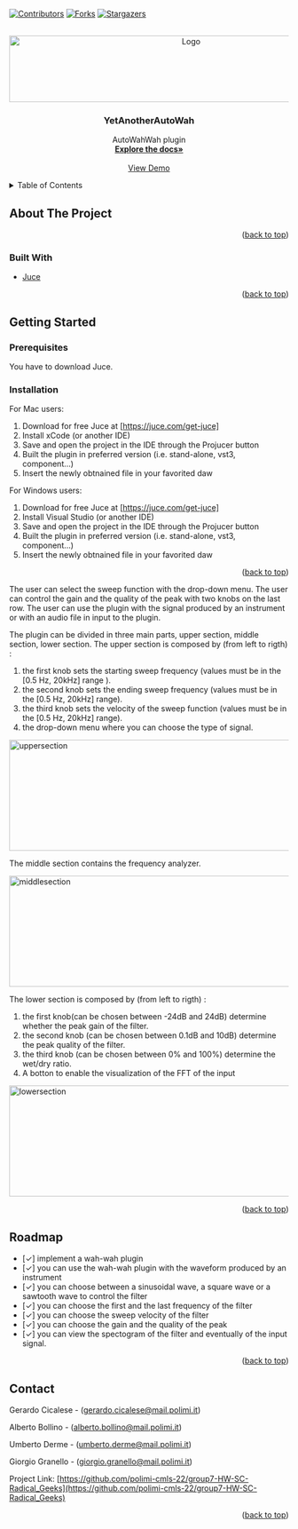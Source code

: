 <div id="top"></div>

<!-- PROJECT SHIELDS -->
[![Contributors][contributors-shield]][contributors-url]
[![Forks][forks-shield]][forks-url]
[![Stargazers][stars-shield]][stars-url]

<!-- PROJECT LOGO -->

<br />
<div align="center">
  <a href="https://github.com/polimi-cmls-22/group7-HW-SC-Radical_Geeks">
    <img src="logo.png" alt="Logo" width="640" height="120">
  </a>

<h3 align="center">YetAnotherAutoWah</h3>

  <p align="center">
   AutoWahWah plugin
    <br />
    <a href="https://github.com/polimi-cmls-22/group7-HW-SC-Radical_Geeks"><strong>Explore the docs»</strong></a>
    <br />
    <br />
    <a href="https://github.com/polimi-cmls-22/group7-HW-SC-Radical_Geeks">View Demo</a>
  </p>
</div>

<!-- TABLE OF CONTENTS -->
<details>
  <summary>Table of Contents</summary>
  <ol>
    <li>
      <a href="#about-the-project">About The Project</a>
      <ul>
        <li><a href="#built-with">Built With</a></li>
      </ul>
    </li>
    <li>
      <a href="#getting-started">Getting Started</a>
      <ul>
        <li><a href="#prerequisites">Prerequisites</a></li>
        <li><a href="#installation">Installation</a></li>
      </ul>
    </li>
    <li><a href="#usage">Usage</a></li>
    <li><a href="#roadmap">Roadmap</a></li>
    <li><a href="#contact">Contact</a></li>

  </ol>
</details>

<!-- ABOUT THE PROJECT -->
## About The Project

<p align="right">(<a href="#top">back to top</a>)</p>

### Built With

* [Juce](https://juce.com/)
<p align="right">(<a href="#top">back to top</a>)</p>

<!-- GETTING STARTED -->
## Getting Started

### Prerequisites
You have to download Juce.
### Installation
For Mac users:
1. Download for free Juce at [https://juce.com/get-juce]
2. Install xCode (or another IDE)
3. Save and open the project in the IDE through the Projucer button
4. Built the plugin in preferred version (i.e. stand-alone, vst3, component...)
5. Insert the newly obtnained file in your favorited daw

For Windows users: 
1. Download for free Juce at [https://juce.com/get-juce]
2. Install Visual Studio (or another IDE)
3. Save and open the project in the IDE through the Projucer button
4. Built the plugin in preferred version (i.e. stand-alone, vst3, component...)
5. Insert the newly obtnained file in your favorited daw 

<p align="right">(<a href="#top">back to top</a>)</p>

The user can select the sweep function with the drop-down menu.
The user can control the gain and the quality of the peak with two knobs on the last row.
The user can use the plugin with the signal produced by an instrument or with an audio file in input to the plugin.


The plugin can be divided in three main parts, upper section, middle section, lower section.
The upper section is composed by (from left to rigth) :
1. the first knob sets the starting sweep frequency (values must be in the [0.5 Hz, 20kHz] range ). 
2. the second knob sets the ending sweep frequency (values must be in the [0.5 Hz, 20kHz] range). 
3. the third knob sets the velocity of the sweep function (values must be in the [0.5 Hz, 20kHz] range). 
4. the drop-down menu where you can choose the type of signal. 
  <img src="upper_section.jpg" alt="uppersection" width="600" height="200">


The middle section contains the frequency analyzer.

<img src="middle_section.jpg" alt="middlesection" width="600" height="200">

The lower section is composed by (from left to rigth) :
1. the first knob(can be chosen between -24dB and 24dB) determine whether the peak gain of the filter.
2. the second knob (can be chosen between 0.1dB and 10dB) determine the peak quality of the filter.
3. the third knob (can be chosen between 0% and 100%) determine the wet/dry ratio.
4. A botton to enable the visualization of the FFT of the input 

<img src="lower_section.jpg" alt="lowersection" width="600" height="200">

<p align="right">(<a href="#top">back to top</a>)</p>

<!-- ROADMAP -->
## Roadmap

- [✓] implement a wah-wah plugin 
- [✓] you can use the wah-wah plugin with the waveform produced by an instrument
- [✓] you can choose between a sinusoidal wave, a square wave or a sawtooth wave to control the filter
- [✓] you can choose the first and the last frequency of the filter
- [✓] you can choose the sweep velocity of the filter
- [✓] you can choose the gain and the quality of the peak 
- [✓] you can view the spectogram of the filter and eventually of the input signal.

<p align="right">(<a href="#top">back to top</a>)</p>

<!-- CONTACT -->
## Contact

Gerardo Cicalese - (gerardo.cicalese@mail.polimi.it) </p>
Alberto Bollino - (alberto.bollino@mail.polimi.it) </p>
Umberto Derme - (umberto.derme@mail.polimi.it) </p>
Giorgio Granello - (giorgio.granello@mail.polimi.it) </p>

Project Link: [https://github.com/polimi-cmls-22/group7-HW-SC-Radical_Geeks](https://github.com/polimi-cmls-22/group7-HW-SC-Radical_Geeks)

<p align="right">(<a href="#top">back to top</a>)</p>

<!-- MARKDOWN LINKS & IMAGES -->
<!-- https://www.markdownguide.org/basic-syntax/#reference-style-links -->
[contributors-shield]: https://img.shields.io/github/contributors/polimi-cmls-22/group7-hw-SC-Radical_Geeks.svg?style=for-the-badge
[contributors-url]: https://github.com/polimi-cmls-22/group7-hw-SC-Radical_Geeks/graphs/contributors
[forks-shield]: https://img.shields.io/github/forks/polimi-cmls-22/group7-hw-SC-Radical_Geeks.svg?style=for-the-badge
[forks-url]: https://github.com/polimi-cmls-22/group7-hw-SC-Radical_Geeks/network/members
[stars-shield]: https://img.shields.io/github/stars/polimi-cmls-22/group7-hw-SC-Radical_Geeks.svg?style=for-the-badge
[stars-url]: https://github.com/polimi-cmls-22/repo_name/stargazers
